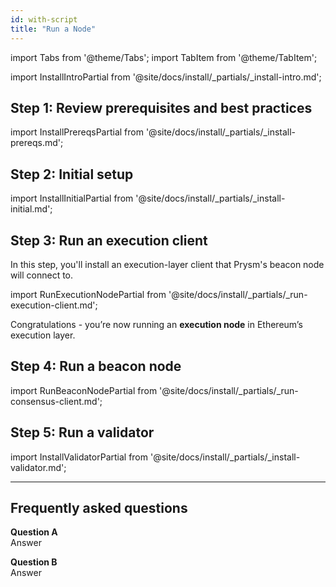 ```yaml
---
id: with-script
title: "Run a Node"
---
```


import Tabs from '@theme/Tabs';
import TabItem from '@theme/TabItem';

<div className='install'>

import InstallIntroPartial from '@site/docs/install/_partials/_install-intro.md';

<InstallIntroPartial />

<div className='hide-tabs-REMOVETHIS'>

## Step 1: Review prerequisites and best practices

import InstallPrereqsPartial from '@site/docs/install/_partials/_install-prereqs.md';

<InstallPrereqsPartial />

## Step 2: Initial setup

import InstallInitialPartial from '@site/docs/install/_partials/_install-initial.md';

<InstallInitialPartial />

## Step 3: Run an execution client

In this step, you'll install an execution-layer client that Prysm's beacon node will connect to.

import RunExecutionNodePartial from '@site/docs/install/_partials/_run-execution-client.md';

<RunExecutionNodePartial />

Congratulations - you’re now running an <strong>execution node</strong> in Ethereum’s execution layer.

## Step 4: Run a beacon node

import RunBeaconNodePartial from '@site/docs/install/_partials/_run-consensus-client.md';

<RunBeaconNodePartial />

## Step 5: Run a validator

import InstallValidatorPartial from '@site/docs/install/_partials/_install-validator.md';

<InstallValidatorPartial />

</div>
</div>

-------

## Frequently asked questions

**Question A** <br />
Answer

**Question B** <br />
Answer